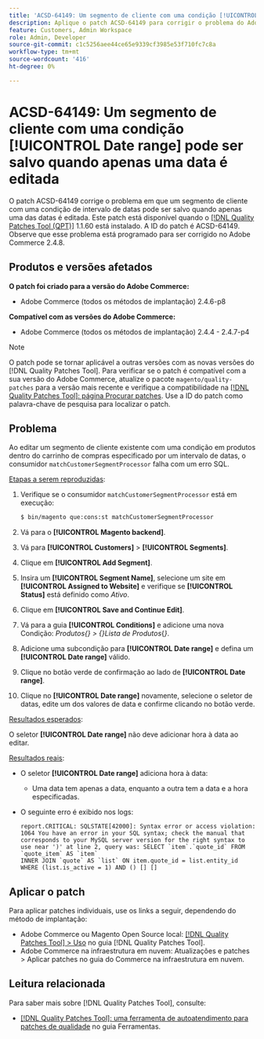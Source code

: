 ```yaml
---
title: 'ACSD-64149: Um segmento de cliente com uma condição [!UICONTROL Date range] pode ser salvo quando apenas uma data é editada'
description: Aplique o patch ACSD-64149 para corrigir o problema do Adobe Commerce em que o segmento de cliente com uma condição **[!UICONTROL Date range]** pode ser salvo quando apenas uma das datas é editada.
feature: Customers, Admin Workspace
role: Admin, Developer
source-git-commit: c1c5256aee44ce65e9339cf3985e53f710fc7c8a
workflow-type: tm+mt
source-wordcount: '416'
ht-degree: 0%

---
```



# ACSD-64149: Um segmento de cliente com uma condição [!UICONTROL Date range] pode ser salvo quando apenas uma data é editada

O patch ACSD-64149 corrige o problema em que um segmento de cliente com uma condição de intervalo de datas pode ser salvo quando apenas uma das datas é editada. Este patch está disponível quando o [[!DNL Quality Patches Tool (QPT)]](/help/tools/quality-patches-tool/quality-patches-tool-to-self-serve-quality-patches.md) 1.1.60 está instalado. A ID do patch é ACSD-64149. Observe que esse problema está programado para ser corrigido no Adobe Commerce 2.4.8.

## Produtos e versões afetados

**O patch foi criado para a versão do Adobe Commerce:**

* Adobe Commerce (todos os métodos de implantação) 2.4.6-p8

**Compatível com as versões do Adobe Commerce:**

* Adobe Commerce (todos os métodos de implantação) 2.4.4 - 2.4.7-p4

>[!NOTE]
>
>O patch pode se tornar aplicável a outras versões com as novas versões do [!DNL Quality Patches Tool]. Para verificar se o patch é compatível com a sua versão do Adobe Commerce, atualize o pacote `magento/quality-patches` para a versão mais recente e verifique a compatibilidade na [[!DNL Quality Patches Tool]: página Procurar patches](https://experienceleague.adobe.com/tools/commerce-quality-patches/index.html?lang=pt-BR). Use a ID do patch como palavra-chave de pesquisa para localizar o patch.

## Problema

Ao editar um segmento de cliente existente com uma condição em produtos dentro do carrinho de compras especificado por um intervalo de datas, o consumidor `matchCustomerSegmentProcessor` falha com um erro SQL.

<u>Etapas a serem reproduzidas</u>:

1. Verifique se o consumidor `matchCustomerSegmentProcessor` está em execução:

   ```bash
   $ bin/magento que:cons:st matchCustomerSegmentProcessor
   ```

1. Vá para o **[!UICONTROL Magento backend]**.
1. Vá para **[!UICONTROL Customers]** > **[!UICONTROL Segments]**.
1. Clique em **[!UICONTROL Add Segment]**.
1. Insira um **[!UICONTROL Segment Name]**, selecione um site em **[!UICONTROL Assigned to Website]** e verifique se **[!UICONTROL Status]** está definido como *Ativo*.
1. Clique em **[!UICONTROL Save and Continue Edit]**.
1. Vá para a guia **[!UICONTROL Conditions]** e adicione uma nova Condição: *Produtos{} > {}Lista de Produtos*{*}*.
1. Adicione uma subcondição para **[!UICONTROL Date range]** e defina um **[!UICONTROL Date range]** válido.
1. Clique no botão verde de confirmação ao lado de **[!UICONTROL Date range]**.
1. Clique no **[!UICONTROL Date range]** novamente, selecione o seletor de datas, edite um dos valores de data e confirme clicando no botão verde.

<u>Resultados esperados</u>:

O seletor **[!UICONTROL Date range]** não deve adicionar hora à data ao editar.

<u>Resultados reais</u>:

* O seletor **[!UICONTROL Date range]** adiciona hora à data:
   * Uma data tem apenas a data, enquanto a outra tem a data e a hora especificadas.
* O seguinte erro é exibido nos logs:

  ```
  report.CRITICAL: SQLSTATE[42000]: Syntax error or access violation: 1064 You have an error in your SQL syntax; check the manual that corresponds to your MySQL server version for the right syntax to use near ')' at line 2, query was: SELECT `item`.`quote_id` FROM `quote_item` AS `item`
  INNER JOIN `quote` AS `list` ON item.quote_id = list.entity_id WHERE (list.is_active = 1) AND () [] []
  ```


## Aplicar o patch

Para aplicar patches individuais, use os links a seguir, dependendo do método de implantação:

* Adobe Commerce ou Magento Open Source local: [[!DNL Quality Patches Tool] > Uso](/help/tools/quality-patches-tool/usage.md) no guia [!DNL Quality Patches Tool].
* Adobe Commerce na infraestrutura em nuvem: Atualizações e patches > Aplicar patches no guia do Commerce na infraestrutura em nuvem.

## Leitura relacionada

Para saber mais sobre [!DNL Quality Patches Tool], consulte:

* [[!DNL Quality Patches Tool]: uma ferramenta de autoatendimento para patches de qualidade](/help/tools/quality-patches-tool/quality-patches-tool-to-self-serve-quality-patches.md) no guia Ferramentas.
